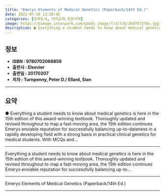 ```yaml
---
title: "Emerys Elements of Medical Genetics (Paperback/14th Ed.)"
date: 2021-07-16 13:38:42
categories: [외국도서, 대학교재-전문서적]
image: https://bimage.interpark.com/goods_image/7/3/7/6/264767376s.jpg
description: ● Everything a student needs to know about medical genetics is here in the 15th edition of this award-winning textbook. Thoroughly updated and revised througho
---
```


## **정보**

- **ISBN : 9780702066856**
- **출판사 : Elsevier**
- **출판일 : 20170207**
- **저자 : Turnpenny, Peter D./ Ellard, Sian**

------



## **요약**

●  Everything a student needs to know about medical genetics is here in the 15th edition of this award-winning textbook. Thoroughly updated and revised throughout to map a fast-moving area, the 15th edition continues Emerys enviable reputation for successfully balancing up-to-dateness in a rapidly developing field with a strong basis in practical clinical genetics for medical students. With MCQs and...

------

Everything a student needs to know about medical genetics is here in the 15th edition of this award-winning textbook. Thoroughly updated and revised throughout to map a fast-moving area, the 15th edition continues Emerys enviable reputation for successfully balancing up-to... 

------


Emerys Elements of Medical Genetics (Paperback/14th Ed.) 

------



